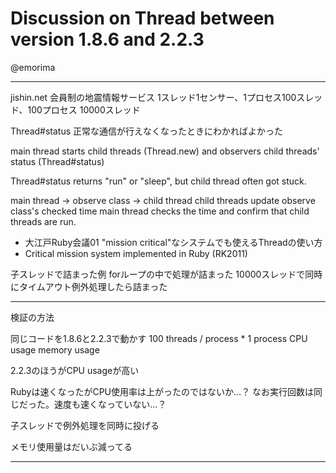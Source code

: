 # Discussion on Thread between version 1.8.6 and 2.2.3

@emorima

----

jishin.net
会員制の地震情報サービス
1スレッド1センサー、1プロセス100スレッド、100プロセス 10000スレッド

Thread#status
正常な通信が行えなくなったときにわかればよかった

main thread starts child threads (Thread.new)
and observers child threads' status (Thread#status)

Thread#status returns "run" or "sleep", but child thread often got stuck.

main thread -> observe class -> child thread
child threads update observe class's checked time
main thread checks the time and confirm that child threads are run.

- 大江戸Ruby会議01 "mission critical"なシステムでも使えるThreadの使い方
- Critical mission system implemented in Ruby (RK2011)

子スレッドで詰まった例
forループの中で処理が詰まった
10000スレッドで同時にタイムアウト例外処理したら詰まった

----

検証の方法

同じコードを1.8.6と2.2.3で動かす
100 threads / process * 1 process
CPU usage
memory usage

2.2.3のほうがCPU usageが高い

Rubyは速くなったがCPU使用率は上がったのではないか…？
なお実行回数は同じだった。速度も速くなっていない…？

子スレッドで例外処理を同時に投げる

メモリ使用量はだいぶ減ってる

----


